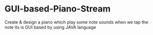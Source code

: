 # GUI-based-Piano-Stream
Create &amp; design a piano which play some note sounds when we tap the note its is GUI based by using JAVA language
